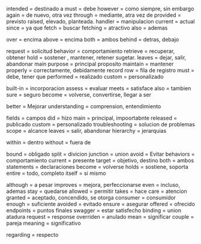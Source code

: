 intended = destinado a
must = debe
however = como siempre, sin embargo
again = de nuevo, otra vez
through = mediante, atra vez de
provided = previsto
raised, elevado, planteada.
handler = manipulacion
current = actual
since = ya que
fetch = buscar
fetching = atractivo
also = ademas

over = encima
above = encima
both = ambos
behind = detras, debajo

request = solicitud
behavior = comportamiento
retrieve = recuperar, obtener
hold = sostener , mantener, retener sugetar.
leaves = dejar, salir, abandonar
main purpose = principal proposito
maintain = mantener
properly = correctamente, debidamente
record row = fila de registro
must = debe, tener que
performed = realizado
custom = personalizado

built-in = incorporacion
assess = evaluar
meets = satisface
also = tambien
sure = seguro
become = volverse, convertirse, llegar a ser

better = Mejorar
understanding = comprension, entendimiento

fields = campos
did = hizo
main = principal, impoortabnte
released = publicado
custom = personalizado
troubleshooting = solucion de problemas
scope = alcance
leaves = salir, abandonar
hierarchy = jerarquias

within = dentro
without = fuera de

bound = obligado
split = divicion
junction = union
avoid = Evitar
behaviors = comportamiento
current = presente
target = objetivo, destino
both = ambos
statements = declaraciones
become = volverse
holds = sostiene, soporta
entire = todo, completo
itself = si mismo

although = a pesar
improves = mejora, perfeccionarse
even = incluso, ademas
stay = quedarse
allowed = permitir
takes = hace
care = atencion
granted = aceptado, concendido, se otorga
consumer = consumidor
enough = suficiente
avoided = evitado
ensure = asegurar
offered = ofrecido
endpoints = puntos finales
swagger = estar satisfecho
binding = union atadura
request = response
overriden = anulado
mean = significar
couple = pareja
meaning = significativo

regarding  = respecto